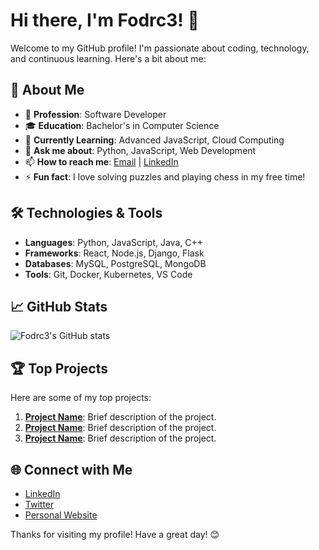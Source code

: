 # Hi there, I'm Fodrc3! 👋

Welcome to my GitHub profile! I'm passionate about coding, technology, and continuous learning. Here's a bit about me:

## 🚀 About Me
- 💼 **Profession**: Software Developer
- 🎓 **Education**: Bachelor's in Computer Science
- 🌱 **Currently Learning**: Advanced JavaScript, Cloud Computing
- 💬 **Ask me about**: Python, JavaScript, Web Development
- 📫 **How to reach me**: [Email](mailto:your-email@example.com) | [LinkedIn](https://www.linkedin.com/in/your-profile)
- ⚡ **Fun fact**: I love solving puzzles and playing chess in my free time!

## 🛠️ Technologies & Tools
- **Languages**: Python, JavaScript, Java, C++
- **Frameworks**: React, Node.js, Django, Flask
- **Databases**: MySQL, PostgreSQL, MongoDB
- **Tools**: Git, Docker, Kubernetes, VS Code

## 📈 GitHub Stats
![Fodrc3's GitHub stats](https://github-readme-stats.vercel.app/api?username=Fodrc3&show_icons=true&theme=radical)

## 🏆 Top Projects
Here are some of my top projects:

1. **[Project Name](https://github.com/Fodrc3/project-repo)**: Brief description of the project.
2. **[Project Name](https://github.com/Fodrc3/project-repo)**: Brief description of the project.
3. **[Project Name](https://github.com/Fodrc3/project-repo)**: Brief description of the project.

## 🌐 Connect with Me
- [LinkedIn](https://www.linkedin.com/in/your-profile)
- [Twitter](https://twitter.com/your-profile)
- [Personal Website](https://your-website.com)

Thanks for visiting my profile! Have a great day! 😊
